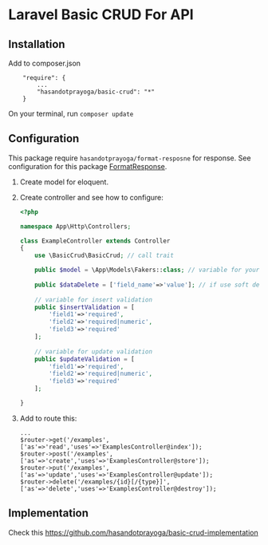# Laravel Basic CRUD For API

## Installation

Add to composer.json
```
    "require": {
        ...
        "hasandotprayoga/basic-crud": "*"
    }
```

On your terminal, run `composer update`

## Configuration

This package require `hasandotprayoga/format-resposne` for response. See configuration for this package [FormatResponse](https://github.com/hasandotprayoga/format-response#Configuration).

1. Create model for eloquent.
2. Create controller and see how to configure:
    ```php
    <?php 

    namespace App\Http\Controllers;

    class ExampleController extends Controller
    {
        use \BasicCrud\BasicCrud; // call trait

        public $model = \App\Models\Fakers::class; // variable for your model
        
        public $dataDelete = ['field_name'=>'value']; // if use soft delete
        
        // variable for insert validation
        public $insertValidation = [
            'field1'=>'required',
            'field2'=>'required|numeric',
            'field3'=>'required'
        ];
        
        // variable for update validation
        public $updateValidation = [
            'field1'=>'required',
            'field2'=>'required|numeric',
            'field3'=>'required'
        ];

    }

    ```

3. Add to route this:
    ```
    ...
    $router->get('/examples', ['as'=>'read','uses'=>'ExamplesController@index']);
    $router->post('/examples',  ['as'=>'create','uses'=>'ExamplesController@store']);
    $router->put('/examples',  ['as'=>'update','uses'=>'ExamplesController@update']);
    $router->delete('/examples/{id}[/{type}]',  ['as'=>'delete','uses'=>'ExamplesController@destroy']);
    ```
## Implementation

Check this https://github.com/hasandotprayoga/basic-crud-implementation